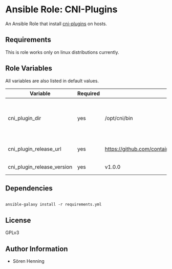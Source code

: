 
# Ansible Role: CNI-Plugins

An Ansible Role that install [cni-plugins](https://github.com/containernetworking/plugins/tree/master/plugins) on hosts.

## Requirements

This is role works only on linux distributions currently.

## Role Variables

All variables are also listed in default values.

| Variable                                   | Required | Default                | Description
|--------------------------------------------|----------|------------------------|------------
| cni_plugin_dir | yes | /opt/cni/bin | directory where downloaded file and plugins are stored
| cni_plugin_release_url | yes | https://github.com/containernetworking/plugins/releases/download | Release url for cni plugins
| cni_plugin_release_version | yes | v1.0.0 | Verion of cni-plugins

## Dependencies

```

ansible-galaxy install -r requirements.yml

```

## License

GPLv3

## Author Information

* Sören Henning
